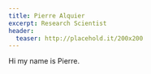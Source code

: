 ```yaml
---
title: Pierre Alquier
excerpt: Research Scientist
header:
  teaser: http://placehold.it/200x200
---
```


Hi my name is Pierre.
